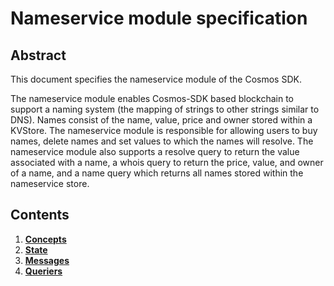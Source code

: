 # Nameservice module specification

## Abstract

This document specifies the nameservice module of the Cosmos SDK.

The nameservice module enables Cosmos-SDK based blockchain to support a naming
system (the mapping of strings to other strings similar to DNS). Names consist of
the name, value, price and owner stored within a KVStore. The nameservice module is
responsible for allowing users to buy names, delete names and set values to which
the names will resolve. The nameservice module also supports a resolve query to
return the value associated with a name, a whois query to return the price,
value, and owner of a name, and a name query which returns all names stored
within the nameservice store.

## Contents

1. **[Concepts](01_concepts.md)**
2. **[State](02_state.md)**
3. **[Messages](03_messages.md)**
4. **[Queriers](04_queriers.md)**
